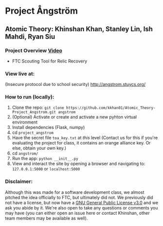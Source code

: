 # Project Ångström

## Atomic Theory: Khinshan Khan, Stanley Lin, Ish Mahdi, Ryan Siu

### Project Overview [Video](https://youtu.be/SG_ar4D-uIM)
- FTC Scouting Tool for Relic Recovery 

### View live at:
(Insecure protocol due to school security) http://angstrom.stuycs.org/

### How to run (locally):
1. Clone the repo: `git clone https://github.com/kkhan01/Atomic_Theory-Project_Angstrom.git angstrom`
2. (Optional) Activate or create and activate a new pyhton virtual environment 
3. Install dependencies (Flask, numpy)
4. cd `project_angstrom`
5. Have the secret file `toa_key.txt` at *this* level (Contact us for this if you're evaluating the project for class, it contains an orange alliance key. Or else, obtain your own key.)
6. cd `angstrom/`
7. Run the app: `python __init__.py`
8. View and interact the site by opening a browser and navigating to: `127.0.0.1:5000` or `localhost:5000`

### Disclaimer: 
Although this was made for a software development class, we almost pitched the idea officially to FTC, but ultimately did not. We previously did not have a license, but now have a [GNU General Public License v3.0](./LICENSE.org) and we ask you abide by it. We're also open to take any questions or comments you may have (you can either open an issue here or contact Khinshan, other team members may be available as well).
